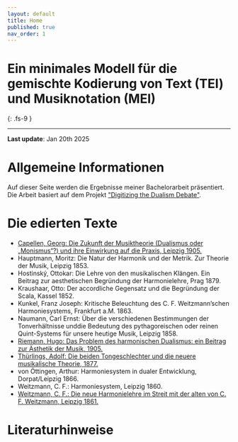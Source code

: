 ```yaml
---
layout: default
title: Home
published: true
nav_order: 1
---
```


# Ein minimales Modell für die gemischte Kodierung von Text (TEI) und Musiknotation (MEI)
{: .fs-9 }

---
**Last update**: Jan 20th 2025


# Allgemeine Informationen
Auf dieser Seite werden die Ergebnisse meiner Bachelorarbeit präsentiert. Die Arbeit basiert auf dem Projekt ["Digitizing the Dualism Debate"](https://dcmlab.github.io/ddd/). 


# Die edierten Texte
- [Capellen, Georg: Die Zukunft der Musiktheorie (Dualismus oder „Monismus“?) und ihre Einwirkung auf die Praxis, Leipzig 1905.](https://felicitasstickler.github.io/ba-thesis/texts/CAP1905/index.html)
- Hauptmann, Moritz: Die Natur der Harmonik und der Metrik. Zur Theorie der Musik, Leipzig 1853.
- Hostinský, Ottokar: Die Lehre von den musikalischen Klängen. Ein Beitrag zur aesthetischen Begründung der Harmonielehre, Prag 1879.
- Kraushaar, Otto: Der accordliche Gegensatz und die Begründung der Scala, Kassel 1852.
- Kunkel, Franz Joseph: Kritische Beleuchtung des C. F. Weitzmann’schen Harmoniesystems, Frankfurt a.M. 1863.
- Naumann, Carl Ernst: Über die verschiedenen Bestimmungen der Tonverhältnisse unddie Bedeutung des pythagoreischen oder reinen Quint-Systems für unsere heutige Musik, Leipzig 1858.
- [Riemann, Hugo: Das Problem des harmonischen Dualismus: ein Beitrag zur Ästhetik der Musik, 1905.](https://felicitasstickler.github.io/ba-thesis/texts/RIE1905/index.html)
- [Thürlings, Adolf: Die beiden Tongeschlechter und die neuere musikalische Theorie, 1877.](https://felicitasstickler.github.io/ba-thesis/texts/THU1877/index.html)
- von Öttingen, Arthur: Harmoniesystem in dualer Entwicklung, Dorpat/Leipzig 1866.
- Weitzmann, C. F.: Harmoniesystem, Leipzig 1860.
- [Weitzmann, C. F.: Die neue Harmonielehre im Streit mit der alten von C. F. Weitzmann, Leipzig 1861.](https://felicitasstickler.github.io/ba-thesis/texts/WEI1861/index.html)

# Literaturhinweise

